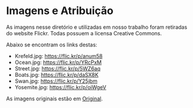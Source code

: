 # Imagens e Atribuição

As imagens nesse diretório e utilizadas em nosso trabalho foram retiradas do website Flickr.
Todas possuem a licensa Creative Commons.

Abaixo se encontram os links destas:

* Krefeld.jpg: https://flic.kr/p/anum58
* Ocean.jpg: https://flic.kr/p/YRcPxM
* Street.jpg: https://flic.kr/p/5WZ6aq
* Boats.jpg: https://flic.kr/p/daSX8K
* Swan.jpg: https://flic.kr/p/Y25jbm
* Yosemite.jpg: https://flic.kr/p/oiWgeV

As imagens originais estão em [Original](Original).
